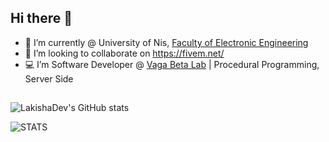 ## Hi there 👋

- 🌱 I’m currently @ University of Nis, [Faculty of Electronic Engineering](https://www.elfak.ni.ac.rs/)
- 👯 I’m looking to collaborate on https://fivem.net/
- 💻 I’m Software Developer @ [Vaga Beta Lab](https://www.vagabeta.rs/) | Procedural Programming, Server Side
## 

![LakishaDev's GitHub stats](https://github-readme-stats.vercel.app/api?username=LakishaDev&count_private=true&theme=tokyonight&show_icons=true&hide_border=true&include_all_commits=true)

![STATS](https://github-readme-stats.vercel.app/api/top-langs/?username=LakishaDev&layout=compact&theme=tokyonight&hide_border=true)
